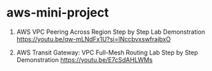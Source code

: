 # aws-mini-project
1. AWS VPC Peering Across Region Step by Step Lab Demonstration   
   https://youtu.be/qw-mLNdFx1U?si=lNccbvxswfrajbxO
   
3. AWS Transit Gateway: VPC Full-Mesh Routing Lab Step by Step Demonstration
   https://youtu.be/E7cSdAHLWMs
